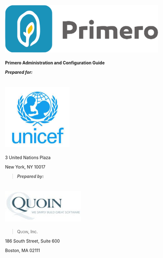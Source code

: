 ![](img/image62.png)
========================================================================

**Primero Administration and Configuration Guide**


***Prepared for:***

![](img/image01.png)
======================================================================================

3 United Nations Plaza

New York, NY 10017


> ***Prepared by:***

![](img/image34.png)
======================================================================================

> <span style="font-variant:small-caps;">Quoin</span>, Inc.

186 South Street, Suite 600

Boston, MA 02111
